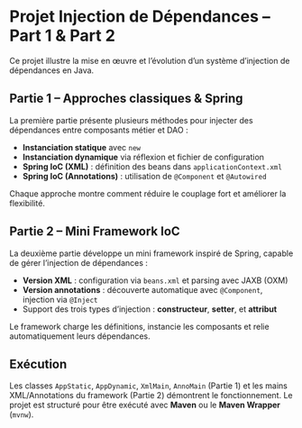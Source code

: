 # Projet Injection de Dépendances – Part 1 & Part 2

Ce projet illustre la mise en œuvre et l’évolution d’un système d’injection de dépendances en Java.

## Partie 1 – Approches classiques & Spring

La première partie présente plusieurs méthodes pour injecter des dépendances entre composants métier et DAO :

* **Instanciation statique** avec `new`
* **Instanciation dynamique** via réflexion et fichier de configuration
* **Spring IoC (XML)** : définition des beans dans `applicationContext.xml`
* **Spring IoC (Annotations)** : utilisation de `@Component` et `@Autowired`

Chaque approche montre comment réduire le couplage fort et améliorer la flexibilité.

## Partie 2 – Mini Framework IoC

La deuxième partie développe un mini framework inspiré de Spring, capable de gérer l’injection de dépendances :

* **Version XML** : configuration via `beans.xml` et parsing avec JAXB (OXM)
* **Version annotations** : découverte automatique avec `@Component`, injection via `@Inject`
* Support des trois types d’injection : **constructeur**, **setter**, et **attribut**

Le framework charge les définitions, instancie les composants et relie automatiquement leurs dépendances.

## Exécution

Les classes `AppStatic`, `AppDynamic`, `XmlMain`, `AnnoMain` (Partie 1) et les mains XML/Annotations du framework (Partie 2) démontrent le fonctionnement.
Le projet est structuré pour être exécuté avec **Maven** ou le **Maven Wrapper** (`mvnw`).

